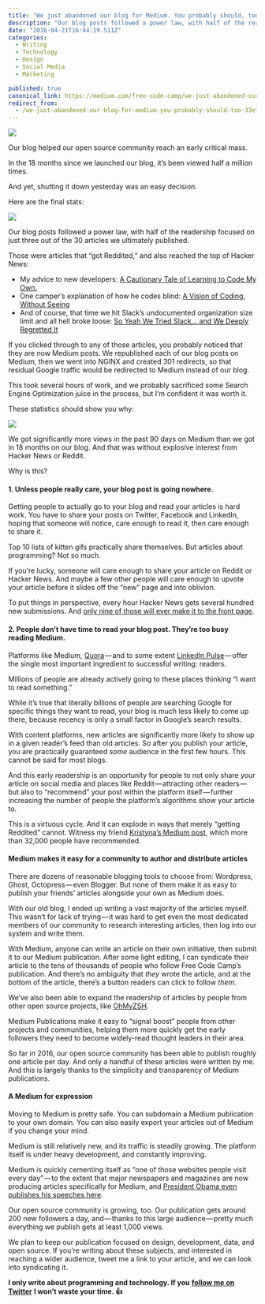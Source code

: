 ```yaml
---
title: "We just abandoned our blog for Medium. You probably should, too."
description: "Our blog posts followed a power law, with half of the readership focused on just three out of the 30 articles we ultimately published. If you clicked through to any of those articles, you probably…"
date: "2016-04-21T16:44:19.511Z"
categories: 
  - Writing
  - Technology
  - Design
  - Social Media
  - Marketing

published: true
canonical_link: https://medium.com/free-code-camp/we-just-abandoned-our-blog-for-medium-you-probably-should-too-33e742a1d49
redirect_from:
  - /we-just-abandoned-our-blog-for-medium-you-probably-should-too-33e742a1d49
---
```


![](./asset-1.jpeg)

Our blog helped our open source community reach an early critical mass.

In the 18 months since we launched our blog, it’s been viewed half a million times.

And yet, shutting it down yesterday was an easy decision.

Here are the final stats:

![](./asset-2.jpeg)

Our blog posts followed a power law, with half of the readership focused on just three out of the 30 articles we ultimately published.

Those were articles that “got Reddited,” and also reached the top of Hacker News:

-   My advice to new developers: [A Cautionary Tale of Learning to Code My Own.](https://medium.freecodecamp.com/a-cautionary-tale-of-learning-to-code-my-own-eddb24d9d5a7)
-   One camper’s explanation of how he codes blind: [A Vision of Coding, Without Seeing](https://medium.freecodecamp.com/looking-back-to-what-started-it-all-731ef5424aec)
-   And of course, that time we hit Slack’s undocumented organization size limit and all hell broke loose: [So Yeah We Tried Slack… and We Deeply Regretted It](https://medium.freecodecamp.com/so-yeah-we-tried-slack-and-we-deeply-regretted-it-391bcc714c81#.jjygvufdl)

If you clicked through to any of those articles, you probably noticed that they are now Medium posts. We republished each of our blog posts on Medium, then we went into NGINX and created 301 redirects, so that residual Google traffic would be redirected to Medium instead of our blog.

This took several hours of work, and we probably sacrificed some Search Engine Optimization juice in the process, but I’m confident it was worth it.

These statistics should show you why:

![](./asset-3.jpeg)

We got significantly more views in the past 90 days on Medium than we got in 18 months on our blog. And that was without explosive interest from Hacker News or Reddit.

Why is this?

#### 1\. Unless people really care, your blog post is going nowhere.

Getting people to actually go to your blog and read your articles is hard work. You have to share your posts on Twitter, Facebook and LinkedIn, hoping that someone will notice, care enough to read it, then care enough to share it.

Top 10 lists of kitten gifs practically share themselves. But articles about programming? Not so much.

If you’re lucky, someone will care enough to share your article on Reddit or Hacker News. And maybe a few other people will care enough to upvote your article before it slides off the “new” page and into oblivion.

To put things in perspective, every hour Hacker News gets several hundred new submissions. And [only nine of those will ever make it to the front page](http://readcodelearn.com/notes/when-to-post-to-hn.html).

#### 2\. People don’t have time to read your blog post. They’re too busy reading Medium.

Platforms like Medium, [Quora](https://www.quora.com/profile/Quincy-Larson) — and to some extent [LinkedIn Pulse](https://www.linkedin.com/pulse/we-just-launched-survey-people-learning-program-its-already-larson?trk=prof-post) — offer the single most important ingredient to successful writing: readers.

Millions of people are already actively going to these places thinking “I want to read something.”

While it’s true that literally billions of people are searching Google for specific things they want to read, your blog is much less likely to come up there, because recency is only a small factor in Google’s search results.

With content platforms, new articles are significantly more likely to show up in a given reader’s feed than old articles. So after you publish your article, you are practically guaranteed _some_ audience in the first few hours. This cannot be said for most blogs.

And this early readership is an opportunity for people to not only share your article on social media and places like Reddit — attracting other readers — but also to “recommend” your post within the platform itself — further increasing the number of people the platform’s algorithms show your article to.

This is a virtuous cycle. And it can explode in ways that merely “getting Reddited” cannot. Witness my friend [Kristyna’s Medium post](https://medium.com/maqtoob-blog/the-37-best-websites-to-learn-something-new-895e2cb0cad4#.q10um7tj4), which more than 32,000 people have recommended.

#### Medium makes it easy for a community to author and distribute articles

There are dozens of reasonable blogging tools to choose from: Wordpress, Ghost, Octopress — even Blogger. But none of them make it as easy to publish your friends’ articles alongside your own as Medium does.

With our old blog, I ended up writing a vast majority of the articles myself. This wasn’t for lack of trying — it was hard to get even the most dedicated members of our community to research interesting articles, then log into our system and write them.

With Medium, anyone can write an article on their own initiative, then submit it to our Medium publication. After some light editing, I can syndicate their article to the tens of thousands of people who follow Free Code Camp’s publication. And there’s no ambiguity that _they_ wrote the article, and at the bottom of the article, there’s a button readers can click to follow _them_.

We’ve also been able to expand the readership of articles by people from other open source projects, like [OhMyZSH](https://medium.freecodecamp.com/d-oh-my-zsh-af99ca54212c).

Medium Publications make it easy to “signal boost” people from other projects and communities, helping them more quickly get the early followers they need to become widely-read thought leaders in their area.

So far in 2016, our open source community has been able to publish roughly one article per day. And only a handful of these articles were written by me. And this is largely thanks to the simplicity and transparency of Medium publications.

#### A Medium for expression

Moving to Medium is pretty safe. You can subdomain a Medium publication to your own domain. You can also easily export your articles out of Medium if you change your mind.

Medium is still relatively new, and its traffic is steadily growing. The platform itself is under heavy development, and constantly improving.

Medium is quickly cementing itself as “one of those websites people visit every day” — to the extent that major newspapers and magazines are now producing articles specifically for Medium, and [President Obama even publishes his speeches here](https://medium.com/@PresidentObama).

Our open source community is growing, too. Our publication gets around 200 new followers a day, and — thanks to this large audience — pretty much everything we publish gets at least 1,000 views.

We plan to keep our publication focused on design, development, data, and open source. If you’re writing about these subjects, and interested in reaching a wider audience, tweet me a link to your article, and we can look into syndicating it.

**I only write about programming and technology. If you** [**follow me on Twitter**](https://twitter.com/ossia) **I won’t waste your time. 👍**
